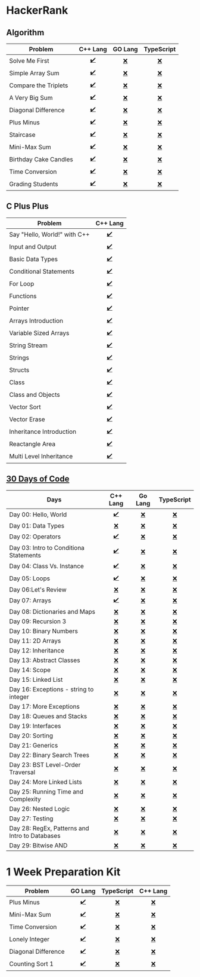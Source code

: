 # HackerRank

## Algorithm

| Problem               | C++ Lang                                    | GO Lang    | TypeScript |
| --------------------- | :-----------------------------------------: | :--------: | :--------: | 
| Solve Me First        | [✔️](Algorithm/CPP/Solve-me-first.cpp)       | [❌]()     | [❌]()      |
| Simple Array Sum      | [✔️](Algorithm/CPP/Simple_array_sum.cpp)     | [❌]()     | [❌]()      |
| Compare the Triplets  | [✔️](Algorithm/CPP/Compare_the_Triplets.cpp) | [❌]()     | [❌]()      |
| A Very Big Sum        | [✔️](Algorithm/CPP/a_very_big_sum.cpp)       | [❌]()     | [❌]()      |
| Diagonal Difference   | [✔️](Algorithm/CPP/Diagonal_Difference.cpp)  | [❌]()     | [❌]()      |
| Plus Minus            | [✔️](Algorithm/CPP/Plus_minus.cpp)           | [❌]()     | [❌]()      |
| Staircase             | [✔️](Algorithm/CPP/staircase.cpp)            | [❌]()     | [❌]()      |
| Mini-Max Sum          | [✔️](Algorithm/CPP/Mini_Max_Sum.cpp)         | [❌]()     | [❌]()      |
| Birthday Cake Candles | [✔️](Algorithm/CPP/Birthy_Cake_Candel.cpp)   | [❌]()     | [❌]()      |
| Time Conversion       | [✔️](Algorithm/CPP/Time_Conversion.cpp)      | [❌]()     | [❌]()      |
| Grading Students      | [✔️](Algorithm/CPP/Grading_Students.cpp)     | [❌]()     | [❌]()      |

## C Plus Plus

| Problem                      | C++ Lang                                    |
| ---------------------------- | :-----------------------------------------: |
| Say "Hello, World!" with C++ | [✔️](C++/helloworld.cpp)                     |
| Input and Output             | [✔️](C++/input_output.cpp)                   |
| Basic Data Types             | [✔️](C++/basic_data_type.cpp)                |
| Conditional Statements       | [✔️](C++/conditional_statements.cpp)         |
| For Loop                     | [✔️](C++/for_loop.cpp)                       |
| Functions                    | [✔️](C++/function.cpp)                       |
| Pointer                      | [✔️](C++/pointer.cpp)                        |
| Arrays Introduction          | [✔️](C++/arrays_introduction.cpp)            |
| Variable Sized Arrays        | [✔️](C++/VariableSizedArrays.cpp)            |
| String Stream                | [✔️](C++/StringStream.cpp)                   |
| Strings                      | [✔️](C++/string.cpp)                         |
| Structs                      | [✔️](C++/structs.cpp)                        |
| Class                        | [✔️](C++/class.cpp)                          |
| Class and Objects            | [✔️](C++/ClassesAndObjects.cpp)              |
| Vector Sort                  | [✔️](C++/Vector_Sort.cpp)                    |
| Vector Erase                 | [✔️](C++/Vector_Erase.cpp)                   |
| Inheritance Introduction     | [✔️](C++/Inheritance_Introduction.cpp)       |
| Reactangle Area              | [✔️](C++/Reactangle_Area.cpp)                |
| Multi Level Inheritance      | [✔️](C++/Multi_Level_Inheritance.cpp)        |

## [30 Days of Code](https://www.hackerrank.com/domains/tutorials/30-days-of-code)

| Days                                           | C++ Lang                            | Go Lang                           | TypeScript                               |
| ---------------------------------------------- | :---------------------------------: | :-------------------------------: | :--------------------------------------: |
| Day 00: Hello, World                           |  [✔️](30-Days-of-Code/CPP/day00.cpp) | [❌]()                            | [❌]()                                   |
| Day 01: Data Types                             | [❌]()                              | [❌]()                            | [❌]()                                   |
| Day 02: Operators                              |  [✔️](30-Days-of-Code/CPP/day02.cpp) | [❌]()                            | [❌]()                                   |
| Day 03: Intro to Conditiona Statements         |  [✔️](30-Days-of-Code/CPP/day03.cpp) | [❌]()                            | [❌]()                                   |
| Day 04: Class Vs. Instance                     |  [✔️](30-Days-of-Code/CPP/day04.cpp) | [❌]()                            | [❌]()                                   |
| Day 05: Loops                                  |  [✔️](30-Days-of-Code/CPP/day05.cpp) | [❌]()                            | [❌]()                                   |
| Day 06:Let's Review                            | [❌]()                              | [❌]()                            | [❌]()                                   |
| Day 07: Arrays                                 |  [✔️](30-Days-of-Code/CPP/day07.cpp) | [❌]()                            | [❌]()                                   |
| Day 08: Dictionaries and Maps                  | [❌]()                              | [❌]()                            | [❌]()                                   |
| Day 09: Recursion 3                            | [❌]()                              | [❌]()                            | [❌]()                                   |
| Day 10: Binary Numbers                         | [❌]()                              | [❌]()                            | [❌]()                                   |
| Day 11: 2D Arrays                              | [❌]()                              | [❌]()                            | [❌]()                                   |
| Day 12: Inheritance                            | [❌]()                              | [❌]()                            | [❌]()                                   |
| Day 13: Abstract Classes                       | [❌]()                              | [❌]()                            | [❌]()                                   |
| Day 14: Scope                                  | [❌]()                              | [❌]()                            | [❌]()                                   |
| Day 15: Linked List                            | [❌]()                              | [❌]()                            | [❌]()                                   |
| Day 16: Exceptions - string to integer         | [❌]()                              | [❌]()                            | [❌]()                                   |
| Day 17: More Exceptions                        | [❌]()                              | [❌]()                            | [❌]()                                   |
| Day 18: Queues and Stacks                      | [❌]()                              | [❌]()                            | [❌]()                                   |
| Day 19: Interfaces                             | [❌]()                              | [❌]()                            | [❌]()                                   |
| Day 20: Sorting                                | [❌]()                              | [❌]()                            | [❌]()                                   |
| Day 21: Generics                               | [❌]()                              | [❌]()                            | [❌]()                                   |
| Day 22: Binary Search Trees                    | [❌]()                              | [❌]()                            | [❌]()                                   |
| Day 23: BST Level-Order Traversal              | [❌]()                              | [❌]()                            | [❌]()                                   |
| Day 24: More Linked Lists                      | [❌]()                              | [❌]()                            | [❌]()                                   |
| Day 25: Running Time and Complexity            | [❌]()                              | [❌]()                            | [❌]()                                   |
| Day 26: Nested Logic                           | [❌]()                              | [❌]()                            | [❌]()                                   |
| Day 27: Testing                                | [❌]()                              | [❌]()                            | [❌]()                                   |
| Day 28: RegEx, Patterns and Intro to Databases | [❌]()                              | [❌]()                            | [❌]()                                   |
| Day 29: Bitwise AND                            | [❌]()                              | [❌]()                            | [❌]()                                   |

# 1 Week Preparation Kit

| Problem             | GO Lang                                               | TypeScript | C++ Lang |
| ------------------- | :---------------------------------------------------: | :--------: | :------: |
| Plus Minus          | [✔️](1-Week-Preparation-Kit/GO/Plus_Minus.go)          | [❌]()     | [❌]()    | 
| Mini-Max Sum        | [✔️](1-Week-Preparation-Kit/GO/Mini_Max_Sum.go)        | [❌]()     | [❌]()    |
| Time Conversion     | [✔️](1-Week-Preparation-Kit/GO/Time_Conversion.go)     | [❌]()     | [❌]()    |
| Lonely Integer      | [✔️](1-Week-Preparation-Kit/GO/Lonely_Integer.go)      | [❌]()     | [❌]()    |
| Diagonal Difference | [✔️](1-Week-Preparation-Kit/GO/Diagonal_Difference.go) | [❌]()     | [❌]()    |
| Counting Sort 1     | [✔️](1-Week-Preparation-Kit/GO/Counting_Sort_1.go)     | [❌]()     | [❌]()    |